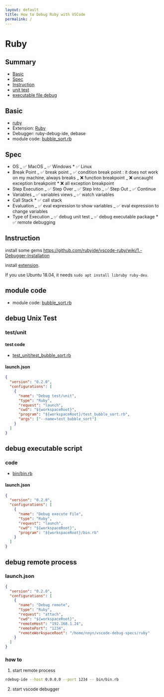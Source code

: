 ```yaml
---
layout: default
title: How to Debug Ruby with VSCode
permalink: /
---
```


# Ruby

## Summary

- [Basic](#basic)
- [Spec](#spec)
- [Instruction](#instruction)
- [unit test](#unit-test)
- [executable file debug](#executable-file-debug)

## Basic

- [ruby](https://www.ruby-lang.org/)
- Extension: [Ruby](https://marketplace.visualstudio.com/items?itemName=rebornix.Ruby)
- Debugger: ruby-debug-ide, debase
- module code: [bubble_sort.rb](https://github.com/74th/vscode-debug-specs/blob/master/ruby/bubble_sort.rb)

## Spec

- OS
  _ ✅ MacOS
  _ ✅ Windows \* ✅ Linux
- Break Point
  _ ✅ break point
  _ ✅ condition break point : it does not work on my machine, always breaks
  _ ❌ function breakpoint
  _ ❌ uncaught exception breakpoint \* ❌ all exception breakpoint
- Step Execution
  _ ✅ Step Over
  _ ✅ Step Into
  _ ✅ Step Out
  _ ✅ Continue
- Variables
  _ ✅ variables views
  _ ✅ watch variables
- Call Stack \* ✅ call stack
- Evaluation
  _ ✅ eval expression to show variables
  _ ✅ eval expression to change variables
- Type of Execution
  _ ✅ debug unit test
  _ ✅ debug executable package \* ✅ remote debugging

## Instruction

install some gems https://github.com/rubyide/vscode-ruby/wiki/1.-Debugger-Installation

install [extension](https://marketplace.visualstudio.com/items?itemName=rebornix.Ruby).

If you use Ubuntu 18.04, it needs `sudo apt install libruby ruby-dev`.

## module code

- module code: [bubble_sort.rb](https://github.com/74th/vscode-debug-specs/blob/master/ruby/bubble_sort.rb)

## debug Unix Test

### test/unit

#### test code

- [test_unit/test_bubble_sort.rb](https://github.com/74th/vscode-debug-specs/blob/master/ruby/test_unit/test_bubble_sort.rb)

#### launch.json

```json
{
  "version": "0.2.0",
  "configurations": [
    {
      "name": "Debug test/unit",
      "type": "Ruby",
      "request": "launch",
      "cwd": "${workspaceRoot}",
      "program": "${workspaceRoot}/test_bubble_sort.rb",
      "args": ["--name=test_bubble_sort"]
    }
  ]
}
```

## debug executable script

### code

- [bin/bin.rb](https://github.com/74th/vscode-debug-specs/blob/master/ruby/bin/bin.rb)

#### launch.json

```json
{
  "version": "0.2.0",
  "configurations": [
    {
      "name": "Debug execute File",
      "type": "Ruby",
      "request": "launch",
      "cwd": "${workspaceRoot}",
      "program": "${workspaceRoot}/bin.rb"
    }
  ]
}
```

## debug remote process

### launch.json

```json
{
  "version": "0.2.0",
  "configurations": [
    {
      "name": "Debug remote",
      "type": "Ruby",
      "request": "attach",
      "cwd": "${workspaceRoot}",
      "remoteHost": "192.168.1.24",
      "remotePort": "1234",
      "remoteWorkspaceRoot": "/home/nnyn/vscode-debug-specs/ruby"
    }
  ]
}
```

### how to

1.  start remote process

```sh
rdebug-ide --host 0.0.0.0 --port 1234 -- bin/bin.rb
```

2.  start vscode debugger
